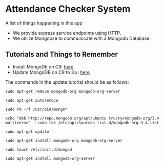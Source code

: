 # Attendance Checker System

A list of things happening in this app

* We provide express service endpoints using HTTP.
* We utilize Mongoose to communicate with a Mongodb Database.

## Tutorials and Things to Remember

* Install MongoDb on C9: [here](https://community.c9.io/t/setting-up-mongodb/1717)
* Update MongoDB on C9 to 3.x: [here](https://community.c9.io/t/updating-mongodb/3914)
 
The commands in the update tutorial should be as follows:

```
sudo apt-get remove mongodb-org mongodb-org-server

sudo apt-get autoremove

sudo rm -rf /usr/bin/mongo*

echo "deb http://repo.mongodb.org/apt/ubuntu trusty/mongodb-org/3.4 multiverse" | sudo tee /etc/apt/sources.list.d/mongodb-org-3.4.list

sudo apt-get update

sudo apt-get install mongodb-org mongodb-org-server

sudo touch /etc/init.d/mongod

sudo apt-get install mongodb-org-server
```

